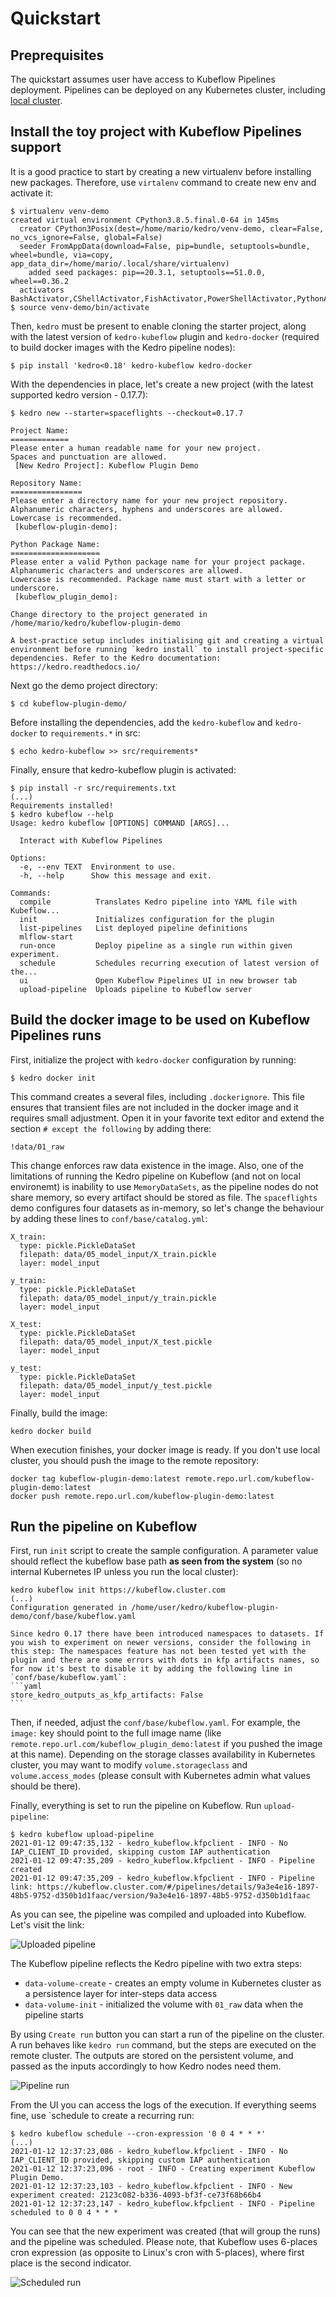 # Quickstart

## Preprequisites

The quickstart assumes user have access to Kubeflow Pipelines deployment. Pipelines can be deployed on any Kubernetes cluster, including [local cluster](https://www.kubeflow.org/docs/pipelines/installation/localcluster-deployment/).

## Install the toy project with Kubeflow Pipelines support

It is a good practice to start by creating a new virtualenv before installing new packages. Therefore, use `virtalenv` command to create new env and activate it:

```console
$ virtualenv venv-demo
created virtual environment CPython3.8.5.final.0-64 in 145ms
  creator CPython3Posix(dest=/home/mario/kedro/venv-demo, clear=False, no_vcs_ignore=False, global=False)
  seeder FromAppData(download=False, pip=bundle, setuptools=bundle, wheel=bundle, via=copy, app_data_dir=/home/mario/.local/share/virtualenv)
    added seed packages: pip==20.3.1, setuptools==51.0.0, wheel==0.36.2
  activators BashActivator,CShellActivator,FishActivator,PowerShellActivator,PythonActivator,XonshActivator
$ source venv-demo/bin/activate
```

Then, `kedro` must be present to enable cloning the starter project, along with the latest version of `kedro-kubeflow` plugin and `kedro-docker` (required to build docker images with the Kedro pipeline nodes):

```
$ pip install 'kedro<0.18' kedro-kubeflow kedro-docker
```

With the dependencies in place, let's create a new project (with the latest supported kedro version - 0.17.7):

```
$ kedro new --starter=spaceflights --checkout=0.17.7

Project Name:
=============
Please enter a human readable name for your new project.
Spaces and punctuation are allowed.
 [New Kedro Project]: Kubeflow Plugin Demo

Repository Name:
================
Please enter a directory name for your new project repository.
Alphanumeric characters, hyphens and underscores are allowed.
Lowercase is recommended.
 [kubeflow-plugin-demo]: 

Python Package Name:
====================
Please enter a valid Python package name for your project package.
Alphanumeric characters and underscores are allowed.
Lowercase is recommended. Package name must start with a letter or underscore.
 [kubeflow_plugin_demo]: 

Change directory to the project generated in /home/mario/kedro/kubeflow-plugin-demo

A best-practice setup includes initialising git and creating a virtual environment before running `kedro install` to install project-specific dependencies. Refer to the Kedro documentation: https://kedro.readthedocs.io/
```

Next go the demo project directory:
```console
$ cd kubeflow-plugin-demo/
```

Before installing the dependencies, add the `kedro-kubeflow` and `kedro-docker` to `requirements.*` in src:
```console
$ echo kedro-kubeflow >> src/requirements*
```

Finally, ensure that kedro-kubeflow plugin is activated:

```console
$ pip install -r src/requirements.txt
(...)
Requirements installed!
$ kedro kubeflow --help
Usage: kedro kubeflow [OPTIONS] COMMAND [ARGS]...

  Interact with Kubeflow Pipelines

Options:
  -e, --env TEXT  Environment to use.
  -h, --help      Show this message and exit.

Commands:
  compile          Translates Kedro pipeline into YAML file with Kubeflow...
  init             Initializes configuration for the plugin
  list-pipelines   List deployed pipeline definitions
  mlflow-start
  run-once         Deploy pipeline as a single run within given experiment.
  schedule         Schedules recurring execution of latest version of the...
  ui               Open Kubeflow Pipelines UI in new browser tab
  upload-pipeline  Uploads pipeline to Kubeflow server
```

## Build the docker image to be used on Kubeflow Pipelines runs

First, initialize the project with `kedro-docker` configuration by running:

```
$ kedro docker init
```

This command creates a several files, including `.dockerignore`. This file ensures that transient files are not included in the docker image and it requires small adjustment. Open it in your favorite text editor and extend the section `# except the following` by adding there:

```console
!data/01_raw
```

This change enforces raw data existence in the image. Also, one of the limitations of running the Kedro pipeline on Kubeflow (and not on local environemt) is inability to use `MemoryDataSets`, as the pipeline nodes do not share memory, so every artifact should be stored as file. The `spaceflights` demo configures four datasets as in-memory, so let's change the behaviour by adding these lines to `conf/base/catalog.yml`:

```console
X_train:
  type: pickle.PickleDataSet
  filepath: data/05_model_input/X_train.pickle
  layer: model_input

y_train:
  type: pickle.PickleDataSet
  filepath: data/05_model_input/y_train.pickle
  layer: model_input

X_test:
  type: pickle.PickleDataSet
  filepath: data/05_model_input/X_test.pickle
  layer: model_input

y_test:
  type: pickle.PickleDataSet
  filepath: data/05_model_input/y_test.pickle
  layer: model_input
```

Finally, build the image:

```console
kedro docker build
```

When execution finishes, your docker image is ready. If you don't use local cluster, you should push the image to the remote repository:

```console
docker tag kubeflow-plugin-demo:latest remote.repo.url.com/kubeflow-plugin-demo:latest
docker push remote.repo.url.com/kubeflow-plugin-demo:latest
```

## Run the pipeline on Kubeflow

First, run `init` script to create the sample configuration. A parameter value should reflect the kubeflow base path **as seen from the system** (so no internal Kubernetes IP unless you run the local cluster):

```console
kedro kubeflow init https://kubeflow.cluster.com
(...)
Configuration generated in /home/user/kedro/kubeflow-plugin-demo/conf/base/kubeflow.yaml
```

````{note}
Since kedro 0.17 there have been introduced namespaces to datasets. If you wish to experiment on newer versions, consider the following in this step: The namespaces feature has not been tested yet with the plugin and there are some errors with dots in kfp artifacts names, so for now it's best to disable it by adding the following line in `conf/base/kubeflow.yaml`:
```yaml
store_kedro_outputs_as_kfp_artifacts: False
```
````

Then, if needed, adjust the `conf/base/kubeflow.yaml`. For example, the `image:` key should point to the full image name (like `remote.repo.url.com/kubeflow_plugin_demo:latest` if you pushed the image at this name). Depending on the storage classes availability in Kubernetes cluster, you may want to modify `volume.storageclass` and `volume.access_modes` (please consult with Kubernetes admin what values should be there).


Finally, everything is set to run the pipeline on Kubeflow. Run `upload-pipeline`:

```console
$ kedro kubeflow upload-pipeline
2021-01-12 09:47:35,132 - kedro_kubeflow.kfpclient - INFO - No IAP_CLIENT_ID provided, skipping custom IAP authentication
2021-01-12 09:47:35,209 - kedro_kubeflow.kfpclient - INFO - Pipeline created
2021-01-12 09:47:35,209 - kedro_kubeflow.kfpclient - INFO - Pipeline link: https://kubeflow.cluster.com/#/pipelines/details/9a3e4e16-1897-48b5-9752-d350b1d1faac/version/9a3e4e16-1897-48b5-9752-d350b1d1faac
```

As you can see, the pipeline was compiled and uploaded into Kubeflow. Let's visit the link:

![Uploaded pipeline](uploaded_pipeline.png)

The Kubeflow pipeline reflects the Kedro pipeline with two extra steps:

 * `data-volume-create` - creates an empty volume in Kubernetes cluster as a persistence layer for inter-steps data access
 * `data-volume-init` - initialized the volume with `01_raw` data when the pipeline starts

By using `Create run` button you can start a run of the pipeline on the cluster. A run behaves like `kedro run` command, but the steps are executed on the remote cluster. The outputs are stored on the persistent volume, and passed as the inputs accordingly to how Kedro nodes need them.

![Pipeline run](pipeline_run.gif)

From the UI you can access the logs of the execution. If everything seems fine, use `schedule to create a recurring run:

```console
$ kedro kubeflow schedule --cron-expression '0 0 4 * * *'
(...)
2021-01-12 12:37:23,086 - kedro_kubeflow.kfpclient - INFO - No IAP_CLIENT_ID provided, skipping custom IAP authentication
2021-01-12 12:37:23,096 - root - INFO - Creating experiment Kubeflow Plugin Demo.
2021-01-12 12:37:23,103 - kedro_kubeflow.kfpclient - INFO - New experiment created: 2123c082-b336-4093-bf3f-ce73f68b66b4
2021-01-12 12:37:23,147 - kedro_kubeflow.kfpclient - INFO - Pipeline scheduled to 0 0 4 * * *
```

You can see that the new experiment was created (that will group the runs) and the pipeline was scheduled. Please note, that Kubeflow uses 6-places cron expression (as opposite to Linux's cron with 5-places), where first place is the second indicator.

![Scheduled run](scheduled_run.png)
